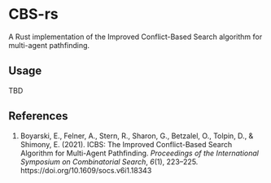 # CBS-rs
A Rust implementation of the Improved Conflict-Based Search algorithm for multi-agent pathfinding.

## Usage
TBD

## References
1. <div class="csl-entry">Boyarski, E., Felner, A., Stern, R., Sharon, G., Betzalel, O., Tolpin, D., &#38; Shimony, E. (2021). ICBS: The Improved Conflict-Based Search Algorithm for Multi-Agent Pathfinding. <i>Proceedings of the International Symposium on Combinatorial Search</i>, <i>6</i>(1), 223–225. https://doi.org/10.1609/socs.v6i1.18343</div>